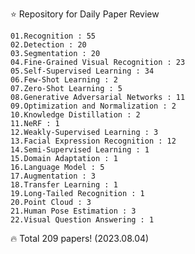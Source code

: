⭐ Repository for Daily Paper Review

    01.Recognition : 55
    02.Detection : 20
    03.Segmentation : 20
    04.Fine-Grained Visual Recognition : 23
    05.Self-Supervised Learning : 34
    06.Few-Shot Learning : 2
    07.Zero-Shot Learning : 5
    08.Generative Adversarial Networks : 11
    09.Optimization and Normalization : 2
    10.Knowledge Distillation : 2
    11.NeRF : 1
    12.Weakly-Supervised Learning : 3
    13.Facial Expression Recognition : 12
    14.Semi-Supervised Learning : 1
    15.Domain Adaptation : 1
    16.Language Model : 5
    17.Augmentation : 3
    18.Transfer Learning : 1
    19.Long-Tailed Recognition : 1
    20.Point Cloud : 3
    21.Human Pose Estimation : 3
    22.Visual Question Answering : 1

🔥 Total 209 papers! (2023.08.04)